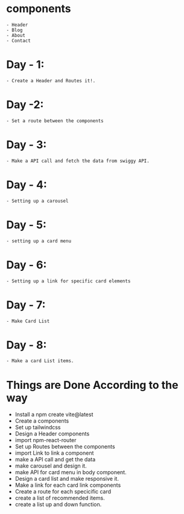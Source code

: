 # components 
    - Header
    - Blog
    - About
    - Contact

# Day - 1:
    - Create a Header and Routes it!.
# Day -2:
    - Set a route between the components
# Day - 3:
    - Make a API call and fetch the data from swiggy API.
# Day - 4:
    - Setting up a carousel 
# Day - 5:
    - setting up a card menu
# Day - 6:
    - Setting up a link for specific card elements
# Day - 7:
    - Make Card List
# Day - 8:
    - Make a card List items.
    

# Things are Done According to the way
- Install a npm create vite@latest
- Create a components
- Set up tailwindcss
- Design a Header components
- import npm-react-router 
- Set up Routes between the components
- import Link to link a component
- make a API call and get the data
- make carousel and design it.
- make API for card menu in body component.
- Design a card list and make responsive it.
- Make a link for each card link components
- Create a route for each specicific card
- create a list of recommended items.
- create a list up and down function.







